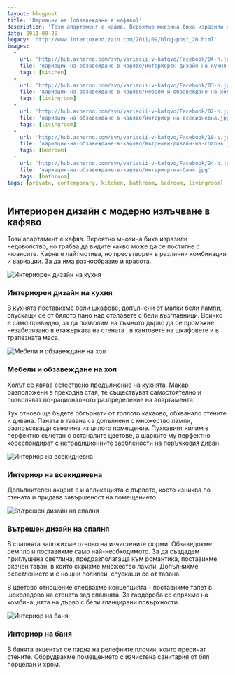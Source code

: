 ```yaml
---
layout: blogpost
title: 'Вариации на (обзавеждане в кафяво)'
description: 'Този апартамент е кафяв. Вероятно мнозина биха изразили недоволство, но трябва да видите какво може да се постигне с нюансите. Кафяв е лайтмотива, но пресътворен в различни комбинации и вариации.'
date: 2011-09-20
legacy: 'http://www.interiorendizain.com/2011/09/blog-post_20.html'
images:
  -
    url: 'http://hub.acherno.com/svn/variacii-v-kafqvo/Facebook/04-h.jpg'
    file: 'вариации-на-обзавеждане-в-кафяво/интериорен-дизайн-на-кухня.jpg'
    tags: [kitchen]
  -
    url: 'http://hub.acherno.com/svn/variacii-v-kafqvo/Facebook/03-h.jpg'
    file: 'вариации-на-обзавеждане-в-кафяво/мебели-и-обзавеждане-на-хол.jpg'
    tags: [livingroom]
  -
    url: 'http://hub.acherno.com/svn/variacii-v-kafqvo/Facebook/02-h.jpg'
    file: 'вариации-на-обзавеждане-в-кафяво/интериор-на-всекидневна.jpg'
    tags: [livingroom]
  -
    url: 'http://hub.acherno.com/svn/variacii-v-kafqvo/Facebook/18-s.jpg'
    file: 'вариации-на-обзавеждане-в-кафяво/вътрешен-дизайн-на-спалня.jpg'
    tags: [bedroom]
  -
    url: 'http://hub.acherno.com/svn/variacii-v-kafqvo/Facebook/24-b.jpg'
    file: 'вариации-на-обзавеждане-в-кафяво/интериор-на-баня.jpg'
    tags: [bathroom]
tags: [private, contemporary, kitchen, bathroom, bedroom, livingroom]
---
```

## **Интериорен дизайн** с модерно излъчване **в кафяво**
Този апартамент е кафяв. Вероятно мнозина биха изразили недоволство, но трябва да видите какво може да се постигне с нюансите. Кафяв е лайтмотива, но пресътворен в различни комбинации и вариации. За да има разнообразие и красота.

![Интериорен дизайн на кухня](вариации-на-обзавеждане-в-кафяво/интериорен-дизайн-на-кухня.jpg)
### Интериорен дизайн на **кухня**

В кухнята поставихме бели шкафове, допълнени от малки бели лампи, спускащи се от бялото пано над столовете с бели възглавници. Всичко е само привидно, за да позволим на тъмното дърво да се промъкне незабелязано в етажерката на стената , в кантовете на шкафовете и в трапезната маса.

![Мебели и обзавеждане на хол](вариации-на-обзавеждане-в-кафяво/мебели-и-обзавеждане-на-хол.jpg)
### Мебели и обзавеждане на **хол**

Холът се явява естествено продължение на кухнята. Макар разположени в преходна стая, те съществуват самостоятелно и позволяват по-рационалното разпределение на апартамента.

Тук отново ще бъдете обгърнати от топлото какаово, обхванало стените и дивана.  Паната в тавана са допълнени с множество лампи, разпръскващи светлина из цялото помещение. Пухкавият килим е перфектно съчетан с останалите цветове, а шарките му перфектно кореспондират с нетрадиционните заоблености на поръчковия диван.

![Интериор на всекидневна](вариации-на-обзавеждане-в-кафяво/интериор-на-всекидневна.jpg)
### Интериор на **всекидневна**

Допълнителен акцент е и апликацията с дървото, което изниква по стената и придава завършеност на помещението.

![Вътрешен дизайн на спалня](вариации-на-обзавеждане-в-кафяво/вътрешен-дизайн-на-спалня.jpg)
### Вътрешен дизайн на **спалня**

В спалнята заложихме отново на изчистените форми. Обзаведохме семпло и поставихме само най-необходимото. За да създадем приглушена светлина, предразполагаща към романтика, поставихме окачен таван, в който скрихме множество лампи. Допълнихме осветлението и с нощни полилеи, спускащи се от тавана.

В цветово отношение следвахме концепцията  - поставихме тапет в шоколадово на стената зад спалнята. За гардероба се спряхме на комбинацията на дърво с бели гланцирани повърхности.

![Интериор на баня](вариации-на-обзавеждане-в-кафяво/интериор-на-баня.jpg)
### Интериор на **баня**

В банята акцентът се падна на релефните плочки, които пресичат стените. Оборудвахме помещението с изчистена санитария от бял порцелан и хром.